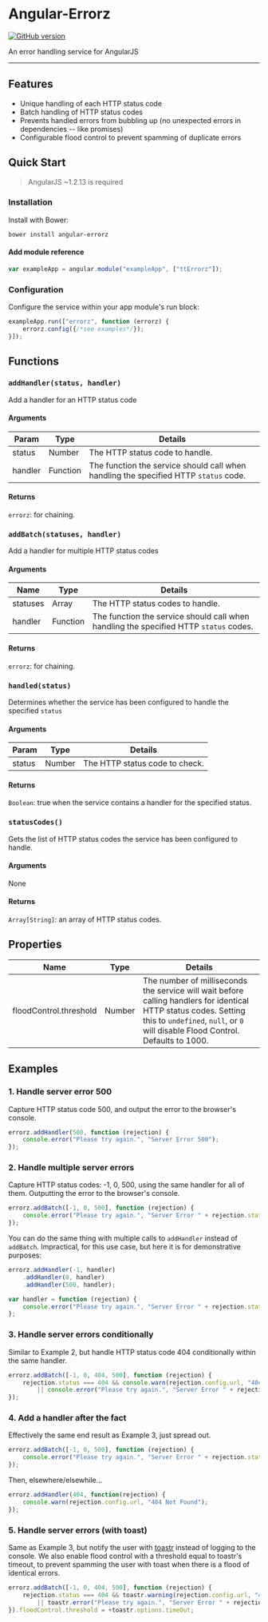 # Angular-Errorz
[![GitHub version](https://badge.fury.io/gh/2Toad%2FAngular-Errorz.svg)](https://badge.fury.io/gh/2Toad%2FAngular-Errorz)

An error handling service for AngularJS

---

## Features

* Unique handling of each HTTP status code
* Batch handling of HTTP status codes
* Prevents handled errors from bubbling up (no unexpected errors in dependencies -- like promises)
* Configurable flood control to prevent spamming of duplicate errors

## Quick Start

> AngularJS ~1.2.13 is required

### Installation

Install with Bower:

`bower install angular-errorz`

#### Add module reference

```js
var exampleApp = angular.module("exampleApp", ["ttErrorz"]);
```

### Configuration

Configure the service within your app module's run block:

```js
exampleApp.run(["errorz", function (errorz) {
    errorz.config({/*see examples*/});
}]);
```

## Functions

### `addHandler(status, handler)`
Add a handler for an HTTP status code

#### Arguments
| Param   | Type     | Details                                                                            |
|---------|----------|------------------------------------------------------------------------------------|
| status  | Number   | The HTTP status code to handle.                                                    |
| handler | Function | The function the service should call when handling the specified HTTP `status` code. |

#### Returns
`errorz`:  for chaining.

### `addBatch(statuses, handler)`
Add a handler for multiple HTTP status codes

#### Arguments
| Name     | Type     | Details                                                                               |
|----------|----------|---------------------------------------------------------------------------------------|
| statuses | Array    | The HTTP status codes to handle.                                                      |
| handler  | Function | The function the service should call when handling the specified HTTP `status` codes. |

#### Returns
`errorz`: for chaining.

### `handled(status)`
Determines whether the service has been configured to handle the specified `status`

#### Arguments
| Param  | Type   | Details                        |
|--------|--------|--------------------------------|
| status | Number | The HTTP status code to check. |

#### Returns
`Boolean`: true when the service contains a handler for the specified status.

### `statusCodes()`
Gets the list of HTTP status codes the service has been configured to handle.

#### Arguments
None

#### Returns
`Array[String]`: an array of HTTP status codes.

## Properties

| Name                   | Type   | Details                                                                                                                                                                                             |
|------------------------|--------|-----------------------------------------------------------------------------------------------------------------------------------------------------------------------------------------------------|
| floodControl.threshold | Number | The number of milliseconds the service will wait before calling handlers for identical HTTP status codes. Setting this to `undefined`, `null`, or `0` will disable Flood Control. Defaults to 1000. |

## Examples

### 1. Handle server error 500
Capture HTTP status code 500, and output the error to the browser's console.

```js
errorz.addHandler(500, function (rejection) {
    console.error("Please try again.", "Server Error 500");
});
```

### 2. Handle multiple server errors
Capture HTTP status codes: -1, 0, 500, using the same handler for all of them. Outputting the error to the browser's console.

```js
errorz.addBatch([-1, 0, 500], function (rejection) {
    console.error("Please try again.", "Server Error " + rejection.status);
});
```

You can do the same thing with multiple calls to `addHandler` instead of `addBatch`. Impractical, for this use case, but here it is for demonstrative purposes:
```js
errorz.addHandler(-1, handler)
	.addHandler(0, handler)
	.addHandler(500, handler);

var handler = function (rejection) {
    console.error("Please try again.", "Server Error " + rejection.status);
};
```

### 3. Handle server errors conditionally
Similar to Example 2, but handle HTTP status code 404 conditionally within the same handler.

```js
errorz.addBatch([-1, 0, 404, 500], function (rejection) {
    rejection.status === 404 && console.warn(rejection.config.url, "404 Not Found")
        || console.error("Please try again.", "Server Error " + rejection.status);
});
```

### 4. Add a handler after the fact
Effectively the same end result as Example 3, just spread out.

```js
errorz.addBatch([-1, 0, 500], function (rejection) {
    console.error("Please try again.", "Server Error " + rejection.status);
});
```

Then, elsewhere/elsewhile...
```js
errorz.addHandler(404, function(rejection) {
	console.warn(rejection.config.url, "404 Not Found");
});
```

### 5. Handle server errors (with toast)
Same as Example 3, but notify the user with [toastr](https://github.com/CodeSeven/toastr) instead of logging to the console. We also enable flood control with a threshold equal to toastr's timeout, to prevent spamming the user with toast when there is a flood of identical errors.

```js
errorz.addBatch([-1, 0, 404, 500], function (rejection) {
    rejection.status === 404 && toastr.warning(rejection.config.url, "404 Not Found")
        || toastr.error("Please try again.", "Server Error " + rejection.status);
}).floodControl.threshold = +toastr.options.timeOut;
```
